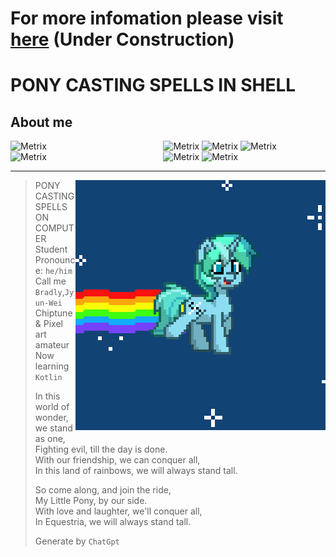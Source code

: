 <!-- # ~~For more infomation please visit [here](https://bradly0cjw.github.io/) (Desperate)~~<br> -->
# For more infomation please visit [here](https://bradly0cjw.vercel.app) (Under Construction)<br>
# PONY CASTING SPELLS IN SHELL
## About me
<div width="100%" >
<img align="left" width="48.5%" alt="Metrix" src="https://gist.githubusercontent.com/bradly0cjw/32a40aa59e32ae0ce1e6d51aab042e4a/raw/general_L.svg">
<img width="48.5%" alt="Metrix" src="https://gist.githubusercontent.com/bradly0cjw/32a40aa59e32ae0ce1e6d51aab042e4a/raw/general_R.svg">
<img width="48.5%" alt="Metrix" src="https://gist.githubusercontent.com/bradly0cjw/32a40aa59e32ae0ce1e6d51aab042e4a/raw/achivement.svg">
<img height="1px" width="100%" alt="Metrix" src="https://gist.githubusercontent.com/bradly0cjw/32a40aa59e32ae0ce1e6d51aab042e4a/raw/629f1f4670883277077ed8ee3d444ea66919a0d5/PH.svg"></div>
<img align="left" width="48.5%" alt="Metrix" src="https://gist.githubusercontent.com/bradly0cjw/32a40aa59e32ae0ce1e6d51aab042e4a/raw/media.svg">
<img width="48.5%" alt="Metrix" src="https://gist.githubusercontent.com/bradly0cjw/32a40aa59e32ae0ce1e6d51aab042e4a/raw/top.svg">
<img height="1px" width="100%" alt="Metrix" src="https://gist.githubusercontent.com/bradly0cjw/32a40aa59e32ae0ce1e6d51aab042e4a/raw/629f1f4670883277077ed8ee3d444ea66919a0d5/PH.svg"></div>
<!-- [![Anurag's GitHub stats](https://github-readme-stats.vercel.app/api?username=bradly0cjw&show_icons=true&theme=radical&count_private=true)](https://github.com/anuraghazra/github-readme-stats)
[![Top Langs](https://github-readme-stats.vercel.app/api/top-langs/?username=anuraghazra&langs_count=8&theme=radical)](https://github.com/anuraghazra/github-readme-stats)<br> -->

*****


<img align="right" alt="Pony trot2" src="https://raw.githubusercontent.com/bradly0cjw/bradly0cjw.github.io/6a15ba267dff19688a2063ce6f4e69e2efc07eea/img/pony.gif">

> PONY CASTING SPELLS ON COMPUTER<br>
> Student<br>
> Pronounce: <code>he/him</code><br>
> Call me <code>Bradly</code>,<code>Jyun-Wei</code><br>
> Chiptune & Pixel art amateur <br>
> Now learning <code>Kotlin</code><br>
>  
> In this world of wonder, we stand as one,<br>
> Fighting evil, till the day is done.<br>
> With our friendship, we can conquer all,<br>
> In this land of rainbows, we will always stand tall.<br>
> 
> So come along, and join the ride,<br>
> My Little Pony, by our side.<br>
> With love and laughter, we'll conquer all,<br>
> In Equestria, we will always stand tall.<br>
> 
> Generate by <code>ChatGpt</code>
